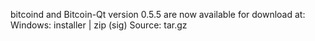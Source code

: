 bitcoind and Bitcoin-Qt version 0.5.5 are now available for download at:
Windows: installer | zip (sig)
Source: tar.gz
